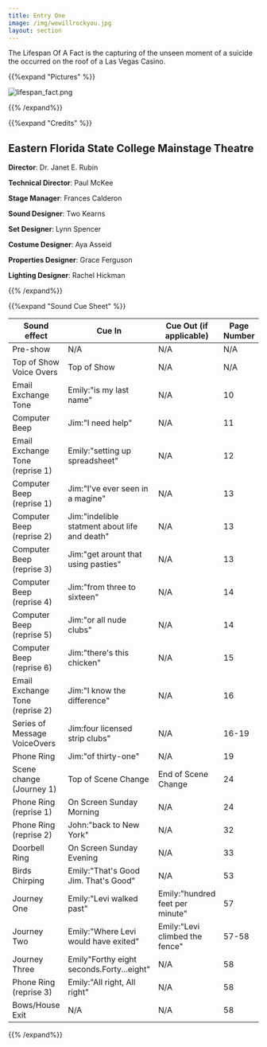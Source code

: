 ```yaml
---
title: Entry One
image: /img/wewillrockyou.jpg
layout: section
---
```



The Lifespan Of A Fact is the capturing of the unseen moment of a suicide the occurred on the roof of a Las Vegas Casino.

{{%expand "Pictures" %}}

![lifespan_fact.png](/lifespan_fact.png)


{{% /expand%}}

{{%expand "Credits" %}}

## Eastern Florida State College Mainstage Theatre

**Director**: Dr. Janet E. Rubin

**Technical Director**: Paul McKee

**Stage Manager**: Frances Calderon

**Sound Designer**: Two Kearns

**Set Designer**: Lynn Spencer

**Costume Designer**: Aya Asseid

**Properties Designer**: Grace Ferguson

**Lighting Designer**: Rachel Hickman

{{% /expand%}}

{{%expand "Sound Cue Sheet" %}}


| Sound effect                    | Cue In                                        | Cue Out (if applicable)         | Page Number |
| ------------------------------- | --------------------------------------------- | ------------------------------- | ----------- |
| Pre-show                        | N/A                                           | N/A                             | N/A         |
| Top of Show Voice Overs         | Top of Show                                   | N/A                             | N/A         |
| Email Exchange Tone             | Emily:"is my last name"                       | N/A                             | 10          |
| Computer Beep                   | Jim:"I need help"                             | N/A                             | 11          |
| Email Exchange Tone (reprise 1) | Emily:"setting up spreadsheet"                | N/A                             | 12          |
| Computer Beep (reprise 1)       | Jim:"I've ever seen in a magine"              | N/A                             | 13          |
| Computer Beep (reprise 2)       | Jim:"indelible statment about life and death" | N/A                             | 13          |
| Computer Beep (reprise 3)       | Jim:"get arount that using pasties"           | N/A                             | 13          |
| Computer Beep (reprise 4)       | Jim:"from three to sixteen"                   | N/A                             | 14          |
| Computer Beep (reprise 5)       | Jim:"or all nude clubs"                       | N/A                             | 14          |
| Computer Beep (reprise 6)       | Jim:"there's this chicken"                    | N/A                             | 15          |
| Email Exchange Tone (reprise 2) | Jim:"I know the difference"                   | N/A                             | 16          |
| Series of Message VoiceOvers    | Jim:four licensed strip clubs"                | N/A                             | 16-19       |
| Phone Ring                      | Jim:"of thirty-one"                           | N/A                             | 19          |
| Scene change (Journey 1)        | Top of Scene Change                           | End of Scene Change             | 24          |
| Phone Ring (reprise 1)          | On Screen Sunday Morning                      | N/A                             | 24          |
| Phone Ring (reprise 2)          | John:"back to New York"                       | N/A                             | 32          |
| Doorbell Ring                   | On Screen Sunday Evening                      | N/A                             | 33          |
| Birds Chirping                  | Emily:"That's Good Jim. That's Good"          | N/A                             | 53          |
| Journey One                     | Emily:"Levi walked past"                      | Emily:"hundred feet per minute" | 57          |
| Journey Two                     | Emily:"Where Levi would have exited"          | Emily:"Levi climbed the fence"  | 57-58       |
| Journey Three                   | Emily"Forthy eight seconds.Forty...eight"     | N/A                             | 58          |
| Phone Ring (reprise 3)          | Emily:"All right, All right"                  | N/A                             | 58          |
| Bows/House Exit                 | N/A                                           | N/A                             | 58          |

{{% /expand%}}